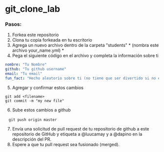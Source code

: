 git_clone_lab
=============

### Pasos:

1. Forkea este repositorio
2. Clona tu copia forkeada en tu escritorio
3. Agrega un nuevo archivo dentro de la carpeta "students" * (nombra este archivo your_name.yml) *
4. Pega el siguiente código en el archivo y completa la información sobre ti

  ```yml
  nombre: "Tu Nombre"
  github: "Tu github username"
  email: "Tu email"
  fun_fact: "Hecho aleatorio sobre ti (no tiene que ser divertido si no eres una persona divertida)"
  ```

5. Agregar y confirmar estos cambios

  `git add <filename>`  
  `git commit -m "my new file"`  
    
6. Sube estos cambios a github

   `git push origin master`

7. Envía una solicitud de pull request de tu repositorio de github a este repositorio de GitHub y etiqueta a @luucamay y a @dapino en la descripción del PR.
8. Espere a que tu pull request sea fusionado (merged).
